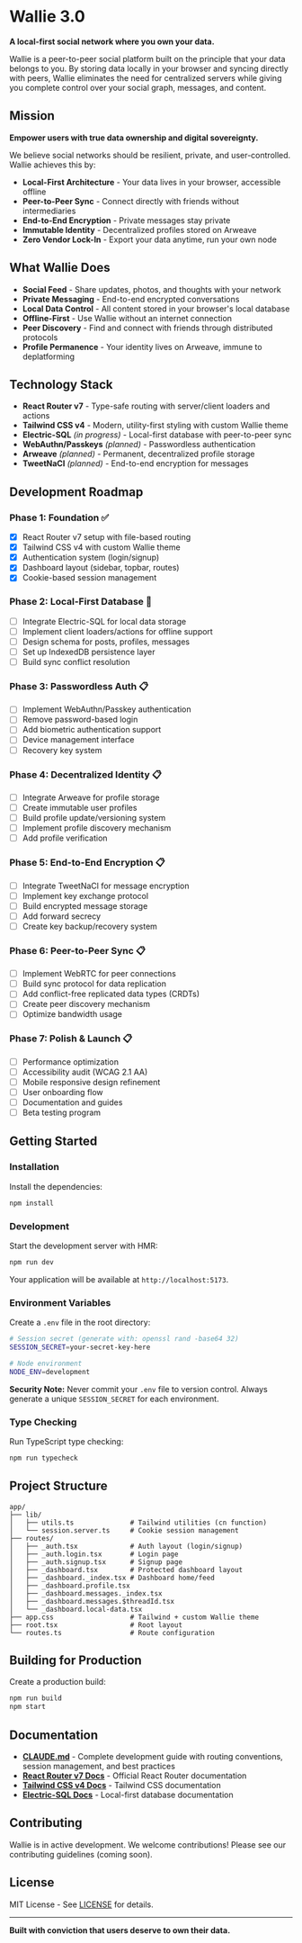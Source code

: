 # Wallie 3.0

**A local-first social network where you own your data.**

Wallie is a peer-to-peer social platform built on the principle that your data belongs to you. By storing data locally in your browser and syncing directly with peers, Wallie eliminates the need for centralized servers while giving you complete control over your social graph, messages, and content.

## Mission

**Empower users with true data ownership and digital sovereignty.**

We believe social networks should be resilient, private, and user-controlled. Wallie achieves this by:

- **Local-First Architecture** - Your data lives in your browser, accessible offline
- **Peer-to-Peer Sync** - Connect directly with friends without intermediaries
- **End-to-End Encryption** - Private messages stay private
- **Immutable Identity** - Decentralized profiles stored on Arweave
- **Zero Vendor Lock-In** - Export your data anytime, run your own node

## What Wallie Does

- **Social Feed** - Share updates, photos, and thoughts with your network
- **Private Messaging** - End-to-end encrypted conversations
- **Local Data Control** - All content stored in your browser's local database
- **Offline-First** - Use Wallie without an internet connection
- **Peer Discovery** - Find and connect with friends through distributed protocols
- **Profile Permanence** - Your identity lives on Arweave, immune to deplatforming

## Technology Stack

- **React Router v7** - Type-safe routing with server/client loaders and actions
- **Tailwind CSS v4** - Modern, utility-first styling with custom Wallie theme
- **Electric-SQL** *(in progress)* - Local-first database with peer-to-peer sync
- **WebAuthn/Passkeys** *(planned)* - Passwordless authentication
- **Arweave** *(planned)* - Permanent, decentralized profile storage
- **TweetNaCl** *(planned)* - End-to-end encryption for messages

## Development Roadmap

### Phase 1: Foundation ✅
- [x] React Router v7 setup with file-based routing
- [x] Tailwind CSS v4 with custom Wallie theme
- [x] Authentication system (login/signup)
- [x] Dashboard layout (sidebar, topbar, routes)
- [x] Cookie-based session management

### Phase 2: Local-First Database 🚧
- [ ] Integrate Electric-SQL for local data storage
- [ ] Implement client loaders/actions for offline support
- [ ] Design schema for posts, profiles, messages
- [ ] Set up IndexedDB persistence layer
- [ ] Build sync conflict resolution

### Phase 3: Passwordless Auth 📋
- [ ] Implement WebAuthn/Passkey authentication
- [ ] Remove password-based login
- [ ] Add biometric authentication support
- [ ] Device management interface
- [ ] Recovery key system

### Phase 4: Decentralized Identity 📋
- [ ] Integrate Arweave for profile storage
- [ ] Create immutable user profiles
- [ ] Build profile update/versioning system
- [ ] Implement profile discovery mechanism
- [ ] Add profile verification

### Phase 5: End-to-End Encryption 📋
- [ ] Integrate TweetNaCl for message encryption
- [ ] Implement key exchange protocol
- [ ] Build encrypted message storage
- [ ] Add forward secrecy
- [ ] Create key backup/recovery system

### Phase 6: Peer-to-Peer Sync 📋
- [ ] Implement WebRTC for peer connections
- [ ] Build sync protocol for data replication
- [ ] Add conflict-free replicated data types (CRDTs)
- [ ] Create peer discovery mechanism
- [ ] Optimize bandwidth usage

### Phase 7: Polish & Launch 📋
- [ ] Performance optimization
- [ ] Accessibility audit (WCAG 2.1 AA)
- [ ] Mobile responsive design refinement
- [ ] User onboarding flow
- [ ] Documentation and guides
- [ ] Beta testing program

## Getting Started

### Installation

Install the dependencies:

```bash
npm install
```

### Development

Start the development server with HMR:

```bash
npm run dev
```

Your application will be available at `http://localhost:5173`.

### Environment Variables

Create a `.env` file in the root directory:

```bash
# Session secret (generate with: openssl rand -base64 32)
SESSION_SECRET=your-secret-key-here

# Node environment
NODE_ENV=development
```

**Security Note:** Never commit your `.env` file to version control. Always generate a unique `SESSION_SECRET` for each environment.

### Type Checking

Run TypeScript type checking:

```bash
npm run typecheck
```

## Project Structure

```
app/
├── lib/
│   ├── utils.ts              # Tailwind utilities (cn function)
│   └── session.server.ts     # Cookie session management
├── routes/
│   ├── _auth.tsx             # Auth layout (login/signup)
│   ├── _auth.login.tsx       # Login page
│   ├── _auth.signup.tsx      # Signup page
│   ├── _dashboard.tsx        # Protected dashboard layout
│   ├── _dashboard._index.tsx # Dashboard home/feed
│   ├── _dashboard.profile.tsx
│   ├── _dashboard.messages._index.tsx
│   ├── _dashboard.messages.$threadId.tsx
│   └── _dashboard.local-data.tsx
├── app.css                   # Tailwind + custom Wallie theme
├── root.tsx                  # Root layout
└── routes.ts                 # Route configuration
```

## Building for Production

Create a production build:

```bash
npm run build
npm start
```

## Documentation

- **[CLAUDE.md](./CLAUDE.md)** - Complete development guide with routing conventions, session management, and best practices
- **[React Router v7 Docs](https://reactrouter.com/dev)** - Official React Router documentation
- **[Tailwind CSS v4 Docs](https://tailwindcss.com/docs)** - Tailwind CSS documentation
- **[Electric-SQL Docs](https://electric-sql.com/docs)** - Local-first database documentation

## Contributing

Wallie is in active development. We welcome contributions! Please see our contributing guidelines (coming soon).

## License

MIT License - See [LICENSE](./LICENSE) for details.

---

**Built with conviction that users deserve to own their data.**
